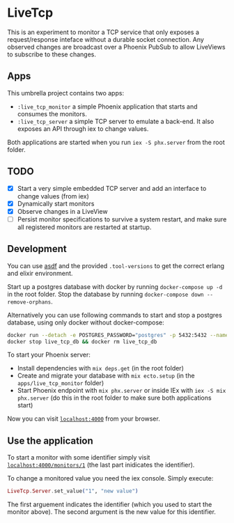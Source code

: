 # LiveTcp

This is an experiment to monitor a TCP service that only exposes a request/response inteface without a durable socket connection.
Any observed changes are broadcast over a Phoenix PubSub to allow LiveViews to subscribe to these changes.

## Apps

This umbrella project contains two apps:
- `:live_tcp_monitor` a simple Phoenix application that starts and consumes the monitors.
- `:live_tcp_server` a simple TCP server to emulate a back-end. It also exposes an API through iex to change values.

Both applications are started when you run `iex -S phx.server` from the root folder.

## TODO

- [x] Start a very simple embedded TCP server and add an interface to change values (from iex)
- [x] Dynamically start monitors
- [x] Observe changes in a LiveView
- [ ] Persist monitor specifications to survive a system restart,
      and make sure all registered monitors are restarted at startup.

## Development

You can use [asdf](https://github.com/asdf-vm/asdf) and the provided `.tool-versions` to get the
correct erlang and elixir environment.

Start up a postgres database with docker by running `docker-compose up -d` in the root folder.
Stop the database by running `docker-compose down --remove-orphans`.

Alternatively you can use following commands to start and stop a postgres database,
using only docker without docker-compose:
```sh
docker run --detach -e POSTGRES_PASSWORD="postgres" -p 5432:5432 --name live_tcp_db postgres
docker stop live_tcp_db && docker rm live_tcp_db
```

To start your Phoenix server:

  * Install dependencies with `mix deps.get` (in the root folder)
  * Create and migrate your database with `mix ecto.setup` (in the `apps/live_tcp_monitor` folder)
  * Start Phoenix endpoint with `mix phx.server` or inside IEx with `iex -S mix phx.server`
    (do this in the root folder to make sure both applications start)

Now you can visit [`localhost:4000`](http://localhost:4000) from your browser.

## Use the application

To start a monitor with some identifier simply visit [`localhost:4000/monitors/1`](http://localhost:4000/monitors/1)
(the last part inidicates the identifier).

To change a monitored value you need the iex console. Simply execute:
```elixir
LiveTcp.Server.set_value("1", "new value")
```
The first arguement indicates the identifier (which you used to start the monitor above). The second argument is the new
value for this identifier.
